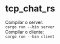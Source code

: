 # tcp_chat_rs
Compilar o server:<br>
`cargo run --bin server`<br>
Compilar o cliente: <br>
`cargo run --bin client`